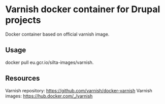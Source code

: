 # Varnish docker container for Drupal projects

Docker container based on official varnish image.

## Usage

docker pull eu.gcr.io/silta-images/varnish.

## Resources

Varnish repository: https://github.com/varnish/docker-varnish
Varnish images: https://hub.docker.com/_/varnish
